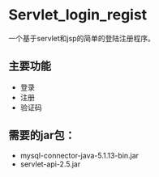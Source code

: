 # Servlet_login_regist
一个基于servlet和jsp的简单的登陆注册程序。
## 主要功能
- 登录
- 注册
- 验证码
## 需要的jar包：
- mysql-connector-java-5.1.13-bin.jar
- servlet-api-2.5.jar

